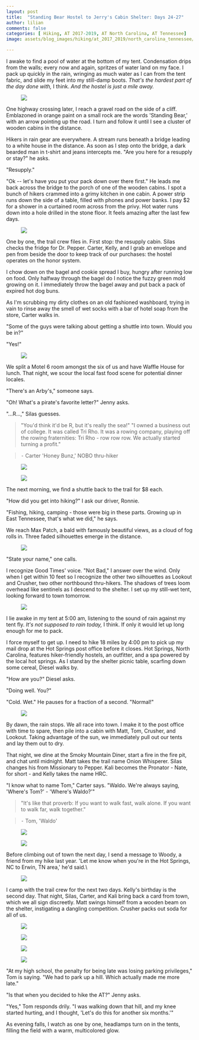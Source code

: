 ```yaml
---
layout: post
title:  "Standing Bear Hostel to Jerry's Cabin Shelter: Days 24-27"
author: lilian
comments: false
categories: [ Hiking, AT 2017-2019, AT North Carolina, AT Tennessee]
image: assets/blog_images/hiking/at_2017_2019/north_carolina_tennessee/day24-28/IMG_5514.JPG

---
```


I awake to find a pool of water at the bottom of my tent. Condensation drips from the walls; every now and again, spritzes of water land on my face. I pack up quickly in the rain, wringing as much water as I can from the tent fabric, and slide my feet into my still-damp boots. *That's the hardest part of the day done with,* I think. *And the hostel is just a mile away.*

<figure>
    <img src="{{site.baseurl}}/assets/blog_images/hiking/at_2017_2019/north_carolina_tennessee/day24-28/IMG_5412.JPG"/>
</figure>

One highway crossing later, I reach a gravel road on the side of a cliff. Emblazoned in orange paint on a small rock are the words 'Standing Bear,' with an arrow pointing up the road. I turn and follow it until I see a cluster of wooden cabins in the distance.

Hikers in rain gear are everywhere. A stream runs beneath a bridge leading to a white house in the distance. As soon as I step onto the bridge, a dark bearded man in t-shirt and jeans intercepts me. "Are you here for a resupply or stay?" he asks.

"Resupply."

"Ok -- let's have you put your pack down over there first." He leads me back across the bridge to the porch of one of the wooden cabins. I spot a bunch of hikers crammed into a grimy kitchen in one cabin. A power strip runs down the side of a table, filled with phones and power banks. I pay $2 for a shower in a curtained room across from the privy. Hot water runs down into a hole drilled in the stone floor. It feels amazing after the last few days.

<figure>
    <img src="{{site.baseurl}}/assets/blog_images/hiking/at_2017_2019/north_carolina_tennessee/day24-28/IMG_5426.JPG"/>
</figure>

One by one, the trail crew files in. First stop: the resupply cabin. Silas checks the fridge for Dr. Pepper. Carter, Kelly, and I grab an envelope and pen from beside the door to keep track of our purchases: the hostel operates on the honor system.

I chow down on the bagel and cookie spread I buy, hungry after running low on food. Only halfway through the bagel do I notice the fuzzy green mold growing on it. I immediately throw the bagel away and put back a pack of expired hot dog buns.

As I'm scrubbing my dirty clothes on an old fashioned washboard, trying in vain to rinse away the smell of wet socks with a bar of hotel soap from the store, Carter walks in.

"Some of the guys were talking about getting a shuttle into town. Would you be in?"

"Yes!"

<figure>
    <img src="{{site.baseurl}}/assets/blog_images/hiking/at_2017_2019/north_carolina_tennessee/day24-28/IMG_5425.JPG"/>
</figure>

We split a Motel 6 room amongst the six of us and have Waffle House for lunch. That night, we scour the local fast food scene for potential dinner locales.

"There's an Arby's," someone says.

"Oh! What's a pirate's favorite letter?" Jenny asks.

"...R...," Silas guesses.

>"You'd think it'd be R, but it's really the sea!"
"I owned a business out of college. It was called Tri Rho. It was a rowing company, playing off the rowing fraternities: Tri Rho - row row row. We actually started turning a profit."

>⁃ Carter 'Honey Bunz,' NOBO thru-hiker

<figure>
    <img src="{{site.baseurl}}/assets/blog_images/hiking/at_2017_2019/north_carolina_tennessee/day24-28/IMG_5427.JPG"/>
</figure>

<figure>
    <img src="{{site.baseurl}}/assets/blog_images/hiking/at_2017_2019/north_carolina_tennessee/day24-28/IMG_5429.JPEG"/>
</figure>

The next morning, we find a shuttle back to the trail for $8 each.

"How did you get into hiking?" I ask our driver, Ronnie.

"Fishing, hiking, camping - those were big in these parts. Growing up in East Tennessee, that's what we did," he says.

We reach Max Patch, a bald with famously beautiful views, as a cloud of fog rolls in. Three faded silhouettes emerge in the distance.

<figure>
    <img src="{{site.baseurl}}/assets/blog_images/hiking/at_2017_2019/north_carolina_tennessee/day24-28/IMG_5449.JPEG"/>
</figure>

"State your name," one calls.

I recognize Good Times' voice. "Not Bad," I answer over the wind.
Only when I get within 10 feet so I recognize the other two silhouettes as Lookout and Crusher, two other northbound thru-hikers. The shadows of trees loom overhead like sentinels as I descend to the shelter. I set up my still-wet tent, looking forward to town tomorrow.

<figure>
    <img src="{{site.baseurl}}/assets/blog_images/hiking/at_2017_2019/north_carolina_tennessee/day24-28/IMG_5454.JPG"/>
</figure>

I lie awake in my tent at 5:00 am, listening to the sound of rain against my tent fly. *It's not supposed to rain today,* I think. If only it would let up long enough for me to pack.

I force myself to get up. I need to hike 18 miles by 4:00 pm to pick up my mail drop at the Hot Springs post office before it closes. Hot Springs, North Carolina, features hiker-friendly hostels, an outfitter, and a spa powered by the local hot springs. As I stand by the shelter picnic table, scarfing down some cereal, Diesel walks by.

"How are you?" Diesel asks.

"Doing well. You?"

"Cold. Wet." He pauses for a fraction of a second. "Normal!"

<figure>
    <img src="{{site.baseurl}}/assets/blog_images/hiking/at_2017_2019/north_carolina_tennessee/day24-28/IMG_5459.JPG"/>
</figure>

By dawn, the rain stops. We all race into town. I make it to the post office with time to spare, then pile into a cabin with Matt, Tom, Crusher, and Lookout. Taking advantage of the sun, we immediately pull out our tents and lay them out to dry.

That night, we dine at the Smoky Mountain Diner, start a fire in the fire pit, and chat until midnight. Matt takes the trail name Onion Whisperer. Silas changes his from Missionary to Pepper. Kali becomes the Pronator - Nate, for short - and Kelly takes the name HRC.

"I know what to name Tom," Carter says. "Waldo. We're always saying, 'Where's Tom?' - 'Where's Waldo?'"

>"It's like that proverb: If you want to walk fast, walk alone. If you want to walk far, walk together."

>⁃ Tom, 'Waldo'

<figure>
    <img src="{{site.baseurl}}/assets/blog_images/hiking/at_2017_2019/north_carolina_tennessee/day24-28/IMG_5469.JPG"/>
</figure>

<figure>
    <img src="{{site.baseurl}}/assets/blog_images/hiking/at_2017_2019/north_carolina_tennessee/day24-28/IMG_5471.JPG"/>
</figure>

Before climbing out of town the next day, I send a message to Woody, a friend from my hike last year. 'Let me know when you're in the Hot Springs, NC to Erwin, TN area,' he'd said.\

<figure>
    <img src="{{site.baseurl}}/assets/blog_images/hiking/at_2017_2019/north_carolina_tennessee/day24-28/IMG_5489.JPG"/>
</figure>

I camp with the trail crew for the next two days. Kelly's birthday is the second day. That night, Silas, Carter, and Kali bring back a card from town, which we all sign discreetly. Matt swings himself from a wooden beam on the shelter, instigating a dangling competition. Crusher packs out soda for all of us.

<figure>
    <img src="{{site.baseurl}}/assets/blog_images/hiking/at_2017_2019/north_carolina_tennessee/day24-28/IMG_5482.JPG"/>
</figure>

<figure>
    <img src="{{site.baseurl}}/assets/blog_images/hiking/at_2017_2019/north_carolina_tennessee/day24-28/IMG_5483.JPG"/>
</figure>

<figure>
    <img src="{{site.baseurl}}/assets/blog_images/hiking/at_2017_2019/north_carolina_tennessee/day24-28/IMG_5484.JPG"/>
</figure>

<figure>
    <img src="{{site.baseurl}}/assets/blog_images/hiking/at_2017_2019/north_carolina_tennessee/day24-28/IMG_5492.JPG"/>
</figure>

"At my high school, the penalty for being late was losing parking privileges," Tom is saying. "We had to park up a hill. Which actually made me more late."

"Is that when you decided to hike the AT?" Jenny asks.

"Yes," Tom responds drily. "I was walking down that hill, and my knee started hurting, and I thought, 'Let's do this for another six months.'"

As evening falls, I watch as one by one, headlamps turn on in the tents, filling the field with a warm, multicolored glow.

